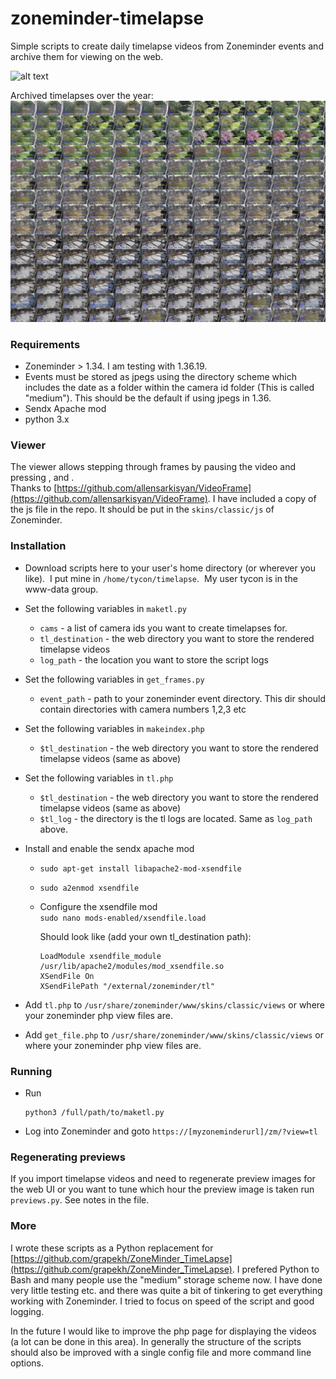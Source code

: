 # zoneminder-timelapse
 
Simple scripts to create daily timelapse videos from Zoneminder events and archive them for viewing on the web.

![alt text](./media/demo.gif)

Archived timelapses over the year:<br>
![alt text](./media/demo.png)

### Requirements

- Zoneminder > 1.34.  I am testing with 1.36.19. 
- Events must be stored as jpegs using the directory scheme which includes the date as a folder within the camera id folder (This is called "medium").  This should be the default if using jpegs in 1.36.
- Sendx Apache mod
- python 3.x

### Viewer
The viewer allows stepping through frames by pausing the video and pressing , and .<br>
Thanks to [https://github.com/allensarkisyan/VideoFrame](https://github.com/allensarkisyan/VideoFrame).  I have included a copy of the js file in the repo.  It should be put in the `skins/classic/js` of Zoneminder.


### Installation
- Download scripts here to your user's home directory (or wherever you like).  I put mine in `/home/tycon/timelapse`.  My user tycon is in the www-data group.
- Set the following variables in `maketl.py`
  - `cams` - a list of camera ids you want to create timelapses for.
  - `tl_destination` - the web directory you want to store the rendered timelapse videos
  -  `log_path` - the location you want to store the script logs
- Set the following variables in `get_frames.py`
   - `event_path` - path to your zoneminder event directory. This dir should contain directories with camera numbers 1,2,3 etc
- Set the following variables in `makeindex.php`
  -  `$tl_destination` - the web directory you want to store the rendered timelapse videos (same as above)
- Set the following variables in `tl.php`
  -  `$tl_destination` - the web directory you want to store the rendered timelapse videos (same as above) 
  -  `$tl_log` - the directory is the tl logs are located.  Same as `log_path` above. 
- Install and enable the sendx apache mod
  - `sudo apt-get install libapache2-mod-xsendfile`
  - `sudo a2enmod xsendfile`
  - Configure the xsendfile mod 
     <br>```sudo nano mods-enabled/xsendfile.load``` 
            
    Should look like (add your own tl_destination path):     
     ```
     LoadModule xsendfile_module /usr/lib/apache2/modules/mod_xsendfile.so
     XSendFile On
     XSendFilePath "/external/zoneminder/tl"
    ```
- Add `tl.php` to `/usr/share/zoneminder/www/skins/classic/views` or where your zoneminder php view files are.

- Add `get_file.php` to `/usr/share/zoneminder/www/skins/classic/views` or where your zoneminder php view files are.

### Running
- Run 
  ```
  python3 /full/path/to/maketl.py
  ```
- Log into Zoneminder and goto `https://[myzoneminderurl]/zm/?view=tl`

### Regenerating previews
If you import timelapse videos and need to regenerate preview images for the web UI or you want to tune which hour the preview image is taken run `previews.py`.  See notes in the file.

### More
I wrote these scripts as a Python replacement for [https://github.com/grapekh/ZoneMinder_TimeLapse](https://github.com/grapekh/ZoneMinder_TimeLapse).  I prefered Python to Bash and many people use the "medium" storage scheme now.  I have done very little testing etc. and there was quite a bit of tinkering to get everything working with Zoneminder.  I tried to focus on speed of the script and good logging.

In the future I would like to improve the php page for displaying the videos (a lot can be done in this area).  In generally the structure of the scripts should also be improved with a single config file and more command line options. 